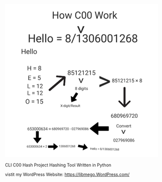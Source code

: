![Alt text](C00EP_Blueprint.png)

CLI C00 Hash Project Hashing Tool Written in Python

vistit my WordPress Website: https://libmego.WordPress.com/
